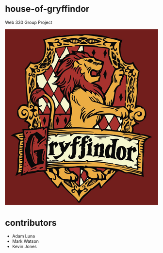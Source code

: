 # house-of-gryffindor
Web 330 Group Project

![gryffindor](img/gryffindor.jpg)

# contributors
- Adam Luna
- Mark Watson
- Kevin Jones
